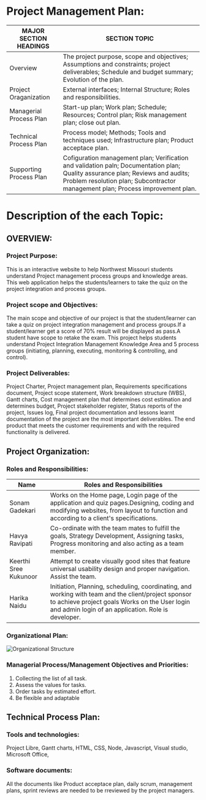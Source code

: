 # Project Management Plan:


MAJOR SECTION HEADINGS|SECTION TOPIC|
---|---|
Overview |The project purpose, scope and objectives; Assumptions and constraints; project deliverables; Schedule and budget summary; Evolution of the plan. 
Project Oraganization |External interfaces; Internal Structure; Roles and responsibilities.
Managerial Process Plan |Start-up plan; Work plan; Schedule; Resources; Control plan; Risk management plan; close out plan.
Technical Process Plan |Process model; Methods; Tools and techniques used; Infrastructure plan; Product acceptace plan.
Supporting Process Plan |Cofiguration management plan; Verification and validation paln; Documentation plan; Quality assurance plan; Reviews and audits; Problem resolution plan; Subcontractor management plan; Process improvement plan.

# Description of the each Topic:

## OVERVIEW:

### Project Purpose:
This is an interactive website to help Northwest Missouri students understand Project management process groups and knowledge areas. This web application helps the students/learners to take the quiz on the project integration and process groups.

### Project scope and Objectives:
The main scope and objective of our project is that the student/learner can take a quiz on project integration management and process groups.If a student/learner get a score of 70% result will be displayed as pass.A student have scope to retake the exam. This project helps students understand Project Integration Management Knowledge Area and 5 process groups (initiating, planning, executing, monitoring & controlling, and control).

### Project Deliverables:
Project Charter, Project management plan, Requirements specifications document, Project scope statement, Work breakdown structure (WBS), Gantt charts, Cost management plan that determines cost estimation and determines budget, Project stakeholder register, Status reports of the project, Issues log, Final project documentation and lessons learnt documentation of the project are the most important deliverables. The end product that meets the customer requirements and with the required functionality is delivered.

## Project Organization:

### Roles and Responsibilities:
Name|Roles and Responsibilities|
---|---|
Sonam Gadekari |Works on the Home page, Login page of the application and quiz pages.Designing, coding and modifying websites, from layout to function and according to a client's specifications.
Havya Ravipati |Co-ordinate with the team mates to fulfill the goals, Strategy Development, Assigning tasks, Progress monitoring and also acting as a team member.
Keerthi Sree Kukunoor |Attempt to create visually good sites that feature universal usability design and proper navigation. Assist the team.
Harika Naidu |Initiation, Planning, scheduling, coordinating, and working with team and the client/project sponsor to achieve project goals Works on the User login and admin login of an application. Role is developer.

### Organizational Plan:
![Organizational Structure](https://user-images.githubusercontent.com/42949313/58364017-13cc3680-7e73-11e9-8995-48b0778e7814.PNG)

### Managerial Process/Management Objectives and Priorities: 

1. Collecting the list of all task.
2. Assess the values for tasks.
3. Order tasks by estimated effort.
4. Be flexible and adaptable

## Technical Process Plan:

### Tools and technologies:
Project Libre, Gantt charts, HTML, CSS, Node, Javascript, Visual studio, Microsoft Office, 

### Software documents:
All the documents like Product acceptace plan, daily scrum, management plans, sprint reviews are needed to be rreviewed by the project managers.
